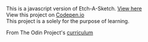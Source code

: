 This is a javascript version of Etch-A-Sketch. <a href="https://excviral.github.io/Etch-A-Sketch/">View here </a><br>
View this project on <a href="http://codepen.io/excviral/full/PbQbBZ/">Codepen.io</a><br>
This project is a solely for the purpose of learning.

From The Odin Project's [curriculum](http://www.theodinproject.com/web-development-101/html-css)
